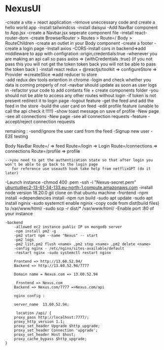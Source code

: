 # NexusUI

-create a vite + react application
-remove uneccessary code and create a hello world app
-install tailwindcss
-install daisyui
-Add  NavBar component to App.jsx
-create a Navbar.jsx seperate component file
-install react-router-dom
-create BrowserRouter > Routes > Route=/ Body > RouteChildren
-create an outlet in your Body component 
-create a footer
-create a login page
-Install axios 
-CORS-install cors in backend=>add middleware to app with configration :origin,credentials:true
-whenever you are making an api call so pass axios => {withCredentials :true} (if you not pass this you will not get the token token back you will not be able to pass the token back )
-install react redux + @reactjs/toolkit => configureStore => Provider =>createSlice =>add reducer to store  
-add redux dev tools extention in chrome 
-login and check whether you data is coming properly of not 
-navbar should update as soon as user logs in 
-refactor your code to add contants file + create components folder 
-you should not be able to access any other routes without login
-if token is not present redirect it to login page
-logout feature 
-get the feed and add the feed in the store 
-build the user card on feed 
-edit profile feature (unable to call the api check it !!!!!)
-show toast message on save of profile
-New page -see all connections
-New page -see all connection requests
-feature -accept/reject connection requests

remaining :
-send/ignore the user card from the feed 
-Signup new user
-E2E testing


Body
    NavBar 
    Route=/ => feed
    Route=/login => Login
    Route=/connections => connections
    Route=/profile => profile



    -->you need to get the authentication state so that after login you won't be able to go back to the login page 
       for reference use useauth hook take help from netflixGPT (do it later)



-Launch instance
-chmod 400 <secret>.pem
-ssh -i "Nexus-secret.pem" ubuntu@ec2-13-61-34-133.eu-north-1.compute.amazonaws.com
-install node version 18.20.0
git clone on that ubuntu machine
    -frontend
        -npm install ->dependencies install
        -npm run build 
        -sudo apt update
        -sudo apt install nginix
        -sudo systemctl enable nginix
        -copy code from dist(build files) to /var/www/html/
        -sudo scp -r dist/* /var/www/html/
        -Enable port :80 of your instance 

    -backend
        -allowed ec2 instance public IP on mongodb server
        -npm install pm2 -g
        -pm2 start npm --name "Nexus" -- start
        -pm2 logs
        -pm2 list,pm2 flush <name> ,pm2 stop <name> ,pm2 delete <name>
        -config nginx - /etc/nginx/sites-available/default
        -restart nginx -sudo systemctl restart nginx

        Frontend => http://13.60.52.94/
        Backend => http://13.60.52.94/7777

        Domain name = Nexus.com => 13.60.52.94

         Frontend => Nexus.com
        Backend => Nexus.com/7777 =>Nexus.com/api

        nginx config :

        server_name  13.60.52.94;

         location /api/ {
        proxy_pass http://localhost:7777/;
        proxy_http_version 1.1;
        proxy_set_header Upgrade $http_upgrade;
        proxy_set_header Connection 'upgrade';
        proxy_set_header Host $host;
        proxy_cache_bypass $http_upgrade;
    }


        